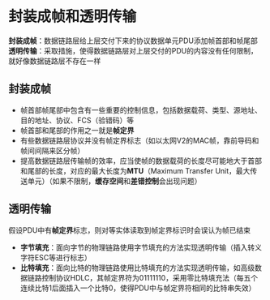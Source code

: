 # 封装成帧和透明传输

**封装成帧**：数据链路层给上层交付下来的协议数据单元PDU添加帧首部和帧尾部
**透明传输**：采取措施，使得数据链路层对上层交付的PDU的内容没有任何限制，就好像数据链路层不存在一样

## 封装成帧

* 帧首部帧尾部中包含有一些重要的控制信息，包括数据载荷、类型、源地址、目的地址、协议、FCS（验错码）等
* 帧首部和尾部的作用之一就是**帧定界**
* 有些数据链路层协议并没有帧定界标志（如以太网V2的MAC帧，靠前导码和帧间间隔来区分帧）
* 提高数据链路层传输帧的效率，应当使帧的数据载荷的长度尽可能地大于首部和尾部的长度，对应的最大长度为**MTU**（Maximum Transfer Unit，最大传送单元）（如果不限制，**缓存空间**和**差错控制**会出现问题）

## 透明传输

假设PDU中有**帧定界**标志，则对等实体读取到帧定界标识时会误认为帧已结束

* **字节填充**：面向字节的物理链路使用字节填充的方法实现透明传输（插入转义字符ESC等进行标志）
* **比特填充**：面向比特的物理链路使用比特填充的方法实现透明传输，如高级数据链路控制协议HDLC，其帧定界符为01111110，采用零比特填充法（每五个连续比特1后面插入一个比特0，使得PDU中与帧定界符相同的比特串失效）
